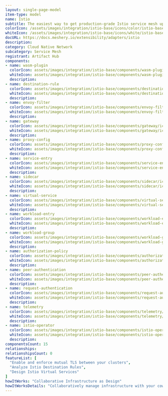 ```yaml
---
layout: single-page-model
item-type: model
name: Istio
subtitle: The easiest way to get production-grade Istio service mesh up and running
colorIcon: /assets/images/integration/istio-base/icons/color/istio-base-color.svg
whiteIcon: /assets/images/integration/istio-base/icons/white/istio-base-white.svg
docURL: https://docs.meshery.io/extensibility/adapters/istio
description: 
category: Cloud Native Network
subcategory: Service Mesh
registrant: Artifact Hub
components: 
- name: wasm-plugin
  colorIcon: assets/images/integration/istio-base/components/wasm-plugin/icons/color/wasm-plugin-color.svg
  whiteIcon: assets/images/integration/istio-base/components/wasm-plugin/icons/white/wasm-plugin-white.svg
  description: 
- name: destination-rule
  colorIcon: assets/images/integration/istio-base/components/destination-rule/icons/color/destination-rule-color.svg
  whiteIcon: assets/images/integration/istio-base/components/destination-rule/icons/white/destination-rule-white.svg
  description: 
- name: envoy-filter
  colorIcon: assets/images/integration/istio-base/components/envoy-filter/icons/color/envoy-filter-color.svg
  whiteIcon: assets/images/integration/istio-base/components/envoy-filter/icons/white/envoy-filter-white.svg
  description: 
- name: gateway
  colorIcon: assets/images/integration/istio-base/components/gateway/icons/color/gateway-color.svg
  whiteIcon: assets/images/integration/istio-base/components/gateway/icons/white/gateway-white.svg
  description: 
- name: proxy-config
  colorIcon: assets/images/integration/istio-base/components/proxy-config/icons/color/proxy-config-color.svg
  whiteIcon: assets/images/integration/istio-base/components/proxy-config/icons/white/proxy-config-white.svg
  description: 
- name: service-entry
  colorIcon: assets/images/integration/istio-base/components/service-entry/icons/color/service-entry-color.svg
  whiteIcon: assets/images/integration/istio-base/components/service-entry/icons/white/service-entry-white.svg
  description: 
- name: sidecar
  colorIcon: assets/images/integration/istio-base/components/sidecar/icons/color/sidecar-color.svg
  whiteIcon: assets/images/integration/istio-base/components/sidecar/icons/white/sidecar-white.svg
  description: 
- name: virtual-service
  colorIcon: assets/images/integration/istio-base/components/virtual-service/icons/color/virtual-service-color.svg
  whiteIcon: assets/images/integration/istio-base/components/virtual-service/icons/white/virtual-service-white.svg
  description: 
- name: workload-entry
  colorIcon: assets/images/integration/istio-base/components/workload-entry/icons/color/workload-entry-color.svg
  whiteIcon: assets/images/integration/istio-base/components/workload-entry/icons/white/workload-entry-white.svg
  description: 
- name: workload-group
  colorIcon: assets/images/integration/istio-base/components/workload-group/icons/color/workload-group-color.svg
  whiteIcon: assets/images/integration/istio-base/components/workload-group/icons/white/workload-group-white.svg
  description: 
- name: authorization-policy
  colorIcon: assets/images/integration/istio-base/components/authorization-policy/icons/color/authorization-policy-color.svg
  whiteIcon: assets/images/integration/istio-base/components/authorization-policy/icons/white/authorization-policy-white.svg
  description: 
- name: peer-authentication
  colorIcon: assets/images/integration/istio-base/components/peer-authentication/icons/color/peer-authentication-color.svg
  whiteIcon: assets/images/integration/istio-base/components/peer-authentication/icons/white/peer-authentication-white.svg
  description: 
- name: request-authentication
  colorIcon: assets/images/integration/istio-base/components/request-authentication/icons/color/request-authentication-color.svg
  whiteIcon: assets/images/integration/istio-base/components/request-authentication/icons/white/request-authentication-white.svg
  description: 
- name: telemetry
  colorIcon: assets/images/integration/istio-base/components/telemetry/icons/color/telemetry-color.svg
  whiteIcon: assets/images/integration/istio-base/components/telemetry/icons/white/telemetry-white.svg
  description: 
- name: istio-operator
  colorIcon: assets/images/integration/istio-base/components/istio-operator/icons/color/istio-operator-color.svg
  whiteIcon: assets/images/integration/istio-base/components/istio-operator/icons/white/istio-operator-white.svg
  description: 
componentsCount: 15
relationships: 
relationshipsCount: 0
featureList: [
  "Enable and enforce mutual TLS between your clusters",
  "Analyze Istio Destination Rules",
  "Design Istio Virtual Services"
]
howItWorks: "Collaborative Infrastructure as Design"
howItWorksDetails: "Collaboratively manage infrastructure with your coworkers synchronously sharing the same designs."
---
```

